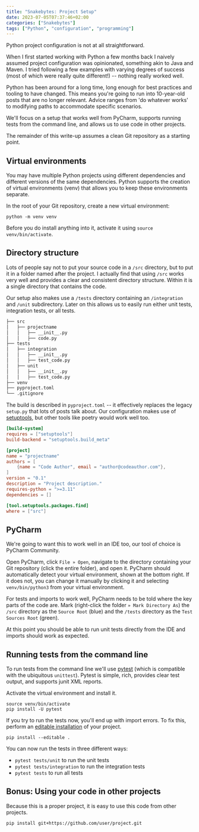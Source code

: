 ```yaml
---
title: "Snakebytes: Project Setup"
date: 2023-07-05T07:37:46+02:00
categories: ["Snakebytes"]
tags: ["Python", "configuration", "programming"]
---
```


Python project configuration is not at all straightforward.

<!--more-->

When I first started working with Python a few months back I naively assumed project configuration was opinionated, something akin to Java and Maven. I tried following a few examples with varying degrees of success (most of which were really quite different!) -- nothing really worked well.

Python has been around for a long time, long enough for best practices and tooling to have changed. This means you're going to run into 10-year-old posts that are no longer relevant. Advice ranges from 'do whatever works' to modifying paths to accommodate specific scenarios.

We'll focus on a setup that works well from PyCharm, supports running tests from the command line, and allows us to use code in other projects.

The remainder of this write-up assumes a clean Git repository as a starting point.

## Virtual environments

You may have multiple Python projects using different dependencies and different versions of the same dependencies. Python supports the creation of virtual environments (venv) that allows you to keep these environments separate.

In the root of your Git repository, create a new virtual environment:

```commandline
python -m venv venv
```

Before you do install anything into it, activate it using `source venv/bin/activate`.

## Directory structure

Lots of people say not to put your source code in a `/src` directory, but to put it in a folder named after the project. I actually find that using `/src` works very well and provides a clear and consistent directory structure. Within it is a single directory that contains the code.

Our setup also makes use a `/tests` directory containing an `/integration` and `/unit` subdirectory. Later on this allows us to easily run either unit tests, integration tests, or all tests.

```markdown
├── src
│   ├── projectname
│   │   ├── __init__.py
│   │   ├── code.py
├── tests
│   ├── integration
│   │   ├── __init__.py
│   │   ├── test_code.py
│   ├── unit
│   │   ├── __init__.py
│   │   ├── test_code.py
├── venv
├── pyproject.toml
└── .gitignore
```

The build is described in `pyproject.toml` -- it effectively replaces the legacy `setup.py` that lots of posts talk about. Our configuration makes use of [setuptools](https://setuptools.pypa.io/en/latest/#), but other tools like poetry would work well too.

```toml
[build-system]
requires = ["setuptools"]
build-backend = "setuptools.build_meta"

[project]
name = "projectname"
authors = [
    {name = "Code Author", email = "author@codeauthor.com"},
]
version = "0.1"
description = "Project description."
requires-python = ">=3.11"
dependencies = []

[tool.setuptools.packages.find]
where = ["src"]
```

## PyCharm

We're going to want this to work well in an IDE too, our tool of choice is PyCharm Community.

Open PyCharm, click `File » Open`, navigate to the directory containing your Git repository (click the entire folder), and open it. PyCharm should automatically detect your virtual environment, shown at the bottom right. If it does not, you can change it manually by clicking it and selecting `venv/bin/python3` from your virtual environment.

For tests and imports to work well, PyCharm needs to be told where the key parts of the code are. Mark (right-click the folder `» Mark Directory As`) the `/src` directory as the `Source Root` (blue) and the `/tests` directory as the `Test Sources Root` (green).

At this point you should be able to run unit tests directly from the IDE and imports should work as expected.

## Running tests from the command line

To run tests from the command line we'll use [pytest](https://docs.pytest.org/en/7.4.x/) (which is compatible with the ubiquitous `unittest`). Pytest is simple, rich, provides clear test output, and supports junit XML reports.

Activate the virtual environment and install it.

```commandline
source venv/bin/activate
pip install -U pytest
```

If you try to run the tests now, you'll end up with import errors. To fix this, perform an [editable installation](https://setuptools.pypa.io/en/latest/userguide/development_mode.html) of your project.

```commandline
pip install --editable .
```

You can now run the tests in three different ways:

- `pytest tests/unit` to run the unit tests
- `pytest tests/integration` to run the integration tests
- `pytest tests` to run all tests

## Bonus: Using your code in other projects

Because this is a proper project, it is easy to use this code from other projects.

```commandline
pip install git+https://github.com/user/project.git
```

